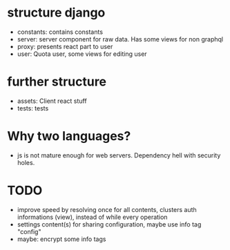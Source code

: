


# structure django

* constants: contains constants
* server: server component for raw data. Has some views for non graphql
* proxy: presents react part to user
* user: Quota user, some views for editing user

# further structure
* assets: Client react stuff
* tests: tests



# Why two languages?

- js is not mature enough for web servers. Dependency hell with security holes.


# TODO

* improve speed by resolving once for all contents, clusters auth informations (view), instead of while every operation
* settings content(s) for sharing configuration, maybe use info tag "config"
* maybe: encrypt some info tags
